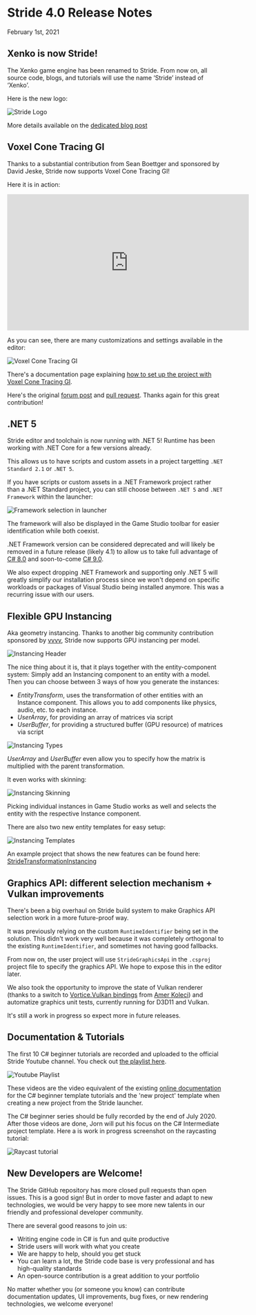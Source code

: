 # Stride 4.0 Release Notes

February 1st, 2021

## Xenko is now Stride!

The Xenko game engine has been renamed to Stride. From now on, all source code, blogs, and tutorials will use the name ‘Stride’ instead of ‘Xenko’.

Here is the new logo:

![Stride Logo](media/ReleaseNotes-4.0/stride-logo.png)

More details available on the [dedicated blog post](https://stride3d.net/blog/xenko-has-been-renamed-to-stride/)

## Voxel Cone Tracing GI

Thanks to a substantial contribution from Sean Boettger and sponsored by David Jeske, Stride now supports Voxel Cone Tracing GI!

Here it is in action:

<iframe width="560" height="315" src="https://www.youtube.com/embed/AZytf15FRks" frameborder="0" allow="accelerometer; autoplay; encrypted-media; gyroscope; picture-in-picture" allowfullscreen></iframe>

As you can see, there are many customizations and settings available in the editor:

![Voxel Cone Tracing GI](media/ReleaseNotes-4.0/voxelgi.jpg)

There's a documentation page explaining [how to set up the project with Voxel Cone Tracing GI](../manual/graphics/lights-and-shadows/voxel-cone-tracing-gi.md).

Here's the original [forum post](https://forums.stride3d.net/t/voxel-gi-implementation/1947) and [pull request](https://github.com/stride3d/stride/pull/583). Thanks again for this great contribution!

## .NET 5

Stride editor and toolchain is now running with .NET 5! Runtime has been working with .NET Core for a few versions already.

This allows us to have scripts and custom assets in a project targetting `.NET Standard 2.1` or `.NET 5`.

If you have scripts or custom assets in a .NET Framework project rather than a .NET Standard project, you can still choose between `.NET 5` and `.NET Framework` within the launcher:

![Framework selection in launcher](media/ReleaseNotes-4.0/launcher-net5.png)

The framework will also be displayed in the Game Studio toolbar for easier identification while both coexist.

.NET Framework version can be considered deprecated and will likely be removed in a future release (likely 4.1) to allow us to take full advantage of [C# 8.0](https://docs.microsoft.com/en-us/dotnet/csharp/whats-new/csharp-8) and soon-to-come [C# 9.0](https://devblogs.microsoft.com/dotnet/welcome-to-c-9-0/).

We also expect dropping .NET Framework and supporting only .NET 5 will greatly simplify our installation process since we won't depend on specific workloads or packages of Visual Studio being installed anymore. This was a recurring issue with our users.

## Flexible GPU Instancing

Aka geometry instancing. Thanks to another big community contribution sponsored by [vvvv](https://visualprogramming.net/), Stride now supports GPU instancing per model.

![Instancing Header](media/ReleaseNotes-4.0/instancing-header.jpg)

The nice thing about it is, that it plays together with the entity-component system: Simply add an Instancing component to an entity with a model. Then you can choose between 3 ways of how you generate the instances:

* _EntityTransform_, uses the transformation of other entities with an Instance component. This allows you to add components like physics, audio, etc. to each instance.
* _UserArray_, for providing an array of matrices via script
* _UserBuffer_, for providing a structured buffer (GPU resource) of matrices via script

![Instancing Types](media/ReleaseNotes-4.0/instancing-types.png)

_UserArray_ and _UserBuffer_ even allow you to specify how the matrix is multiplied with the parent transformation.

It even works with skinning:

![Instancing Skinning](media/ReleaseNotes-4.0/instancing-skinning.jpg)

Picking individual instances in Game Studio works as well and selects the entity with the respective Instance component.

There are also two new entity templates for easy setup:

![Instancing Templates](media/ReleaseNotes-4.0/instancing-templates.png)

An example project that shows the new features can be found here: [StrideTransformationInstancing](https://github.com/tebjan/StrideTransformationInstancing)


## Graphics API: different selection mechanism + Vulkan improvements

There's been a big overhaul on Stride build system to make Graphics API selection work in a more future-proof way.

It was previously relying on the custom `RuntimeIdentifier` being set in the solution. This didn't work very well because it was completely orthogonal to the existing `RuntimeIdentifier`, and sometimes not having good fallbacks.

From now on, the user project will use `StrideGraphicsApi` in the `.csproj` project file to specify the graphics API. We hope to expose this in the editor later.

We also took the opportunity to improve the state of Vulkan renderer (thanks to a switch to [Vortice.Vulkan bindings](https://github.com/amerkoleci/Vortice.Vulkan) from [Amer Koleci](https://github.com/amerkoleci)) and automatize graphics unit tests, currently running for D3D11 and Vulkan.

It's still a work in progress so expect more in future releases.

## Documentation & Tutorials

The first 10 C# beginner tutorials are recorded and uploaded to the official Stride Youtube channel. You check out [the playlist here](https://www.youtube.com/playlist?list=PLRZx2y7uC8mNySUMfOQf-TLNVnnHkLfPi).

![Youtube Playlist](media/ReleaseNotes-4.0/doc-playlist.jpg)

These videos are the video equivalent of the existing [online documentation](../tutorials/csharpbeginner/index.md) for the C# beginner template tutorials and the 'new project' template when creating a new project from the Stride launcher.

The C# beginner series should be fully recorded by the end of July 2020.
After those videos are done, Jorn will put his focus on the C# Intermediate project template. Here a is work in progress screenshot on the raycasting tutorial:

![Raycast tutorial](media/ReleaseNotes-4.0/doc-raycast-tutorial.jpg)

## New Developers are Welcome!
The Stride GitHub repository has more closed pull requests than open issues. This is a good sign! But in order to move faster and adapt to new technologies, we would be very happy to see more new talents in our friendly and professional developer community.

There are several good reasons to join us:

* Writing engine code in C# is fun and quite productive
* Stride users will work with what you create
* We are happy to help, should you get stuck
* You can learn a lot, the Stride code base is very professional and has high-quality standards
* An open-source contribution is a great addition to your portfolio

No matter whether you (or someone you know) can contribute documentation updates, UI improvements, bug fixes, or new rendering technologies, we welcome everyone!
